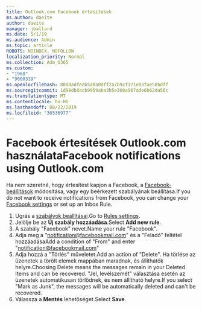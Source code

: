 ```yaml
---
title: Outlook.com Facebook értesítések
ms.author: daeite
author: daeite
manager: joallard
ms.date: 5/1/19
ms.audience: Admin
ms.topic: article
ROBOTS: NOINDEX, NOFOLLOW
localization_priority: Normal
ms.collection: Adm_O365
ms.custom:
- "1968"
- "9000339"
ms.openlocfilehash: 80ddadfedb5a8a0dff2a7b9cf371e03fae58bdff
ms.sourcegitcommit: 1d98db8acb9959aba3b5e308a567ade6b62da56c
ms.translationtype: MT
ms.contentlocale: hu-HU
ms.lasthandoff: 08/22/2019
ms.locfileid: "36536977"
---
```

# <a name="facebook-notifications-using-outlookcom"></a><span data-ttu-id="6bbcb-102">Facebook értesítések Outlook.com használata</span><span class="sxs-lookup"><span data-stu-id="6bbcb-102">Facebook notifications using Outlook.com</span></span>

<span data-ttu-id="6bbcb-103">Ha nem szeretné, hogy értesítést kapjon a Facebook, a [Facebook-beállítások](https://www.facebook.com/settings?tab=notifications) módosítása, vagy egy beérkezett szabályának beállítása.</span><span class="sxs-lookup"><span data-stu-id="6bbcb-103">If you do not want to receive notifications from Facebook, you can change your [Facebook settings](https://www.facebook.com/settings?tab=notifications) or set up an Inbox Rule.</span></span>

1. <span data-ttu-id="6bbcb-104">Ugrás a [szabályok beállításai](https://outlook.live.com/mail/options/mail/rules/inboxRules).</span><span class="sxs-lookup"><span data-stu-id="6bbcb-104">Go to [Rules settings](https://outlook.live.com/mail/options/mail/rules/inboxRules).</span></span>
1. <span data-ttu-id="6bbcb-105">Jelölje be az **Új szabály hozzáadása**.</span><span class="sxs-lookup"><span data-stu-id="6bbcb-105">Select **Add new rule**.</span></span>
1. <span data-ttu-id="6bbcb-106">A szabály "Facebook" nevet.</span><span class="sxs-lookup"><span data-stu-id="6bbcb-106">Name your rule "Facebook".</span></span>
1. <span data-ttu-id="6bbcb-107">Adja meg a "notification@facebookmail.com" és a "Feladó" feltétel hozzáadása</span><span class="sxs-lookup"><span data-stu-id="6bbcb-107">Add a condition of "From" and enter "notification@facebookmail.com"</span></span>
1. <span data-ttu-id="6bbcb-108">Adja hozzá a "Törlés" műveletet.</span><span class="sxs-lookup"><span data-stu-id="6bbcb-108">Add an action of "Delete".</span></span> <span data-ttu-id="6bbcb-109">Ha törlése az üzenetek a törölt elemek mappában maradnak, és állíthatók helyre.</span><span class="sxs-lookup"><span data-stu-id="6bbcb-109">Choosing Delete means the messages remain in your Deleted Items and can be recovered.</span></span> <span data-ttu-id="6bbcb-110">"Jel, levélszemét" választása esetén az üzenetek automatikusan törlődnek, és nem állítható helyre.</span><span class="sxs-lookup"><span data-stu-id="6bbcb-110">If you select "Mark as Junk", the messages will be automatically deleted and can't be recovered.</span></span>
1. <span data-ttu-id="6bbcb-111">Válassza a **Mentés** lehetőséget.</span><span class="sxs-lookup"><span data-stu-id="6bbcb-111">Select **Save**.</span></span>